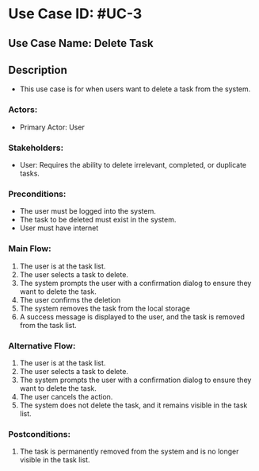 # Use Case ID: #UC-3

## Use Case Name: Delete Task

## Description
- This use case is for when users want to delete a task from the system.

### Actors:
- Primary Actor: User

### Stakeholders:
- User: Requires the ability to delete irrelevant, completed, or duplicate tasks. 

### Preconditions:
- The user must be logged into the system. 
- The task to be deleted must exist in the system.
- User must have internet


### Main Flow:
1. The user is at the task list.
2. The user selects a task to delete.
3. The system prompts the user with a confirmation dialog to ensure they want to delete the task.
4. The user confirms the deletion
5. The system removes the task from the local storage
6. A success message is displayed to the user, and the task is removed from the task list.

### Alternative Flow:
1. The user is at the task list.
2. The user selects a task to delete.
3. The system prompts the user with a confirmation dialog to ensure they want to delete the task.
4. The user cancels the action.
5. The system does not delete the task, and it remains visible in the task list.

### Postconditions:
1. The task is permanently removed from the system and is no longer visible in the task list. 
